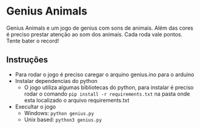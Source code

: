 # Genius Animals

Genius Animals e um jogo de genius com sons de animais. Além das cores é preciso prestar atenção ao som dos animais.
Cada roda vale pontos. Tente bater o record!

## Instruções
- Para rodar o jogo é preciso caregar o arquino genius.ino para o arduino
- Instalar dependencias do python
    - O jogo utiliza algumas bibliotecas do python, para instalar é preciso rodar o comando `pip install -r requirements.txt` na pasta onde esta localizado o arquivo requirements.txt
- Execultar o jogo
    - Windows: `python genius.py`
    - Unix based: `python3 genius.py`
